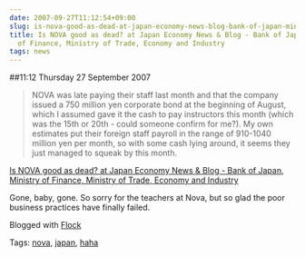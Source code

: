 ```yaml
---
date: 2007-09-27T11:12:54+09:00
slug: is-nova-good-as-dead-at-japan-economy-news-blog-bank-of-japan-ministry-of-finance-ministry-of-trade-economy-and-industry
title: Is NOVA good as dead? at Japan Economy News & Blog - Bank of Japan, Ministry
  of Finance, Ministry of Trade, Economy and Industry
tags: news
---
```


##11:12 Thursday 27 September 2007

> NOVA was late paying their staff last month and that the company issued a 750 million yen corporate bond at the beginning of August, which I assumed gave it the cash to pay instructors this month (which was the 15th or 20th - could someone confirm for me?). My own estimates put their foreign staff payroll in the range of 910-1040 million yen per month, so with some cash lying around, it seems they just managed to squeak by this month.

[Is NOVA good as dead? at Japan Economy News & Blog - Bank of Japan, Ministry of Finance, Ministry of Trade, Economy and Industry](http://www.japaneconomynews.com/2007/08/22/is-nova-good-as-dead/)


Gone, baby, gone. So sorry for the teachers at Nova, but so glad the poor business practices have finally failed.

Blogged with [Flock](http://www.flock.com/blogged-with-flock)

Tags: [nova](http://technorati.com/tag/nova), [japan](http://technorati.com/tag/japan), [ haha](http://technorati.com/tag/%20haha)
